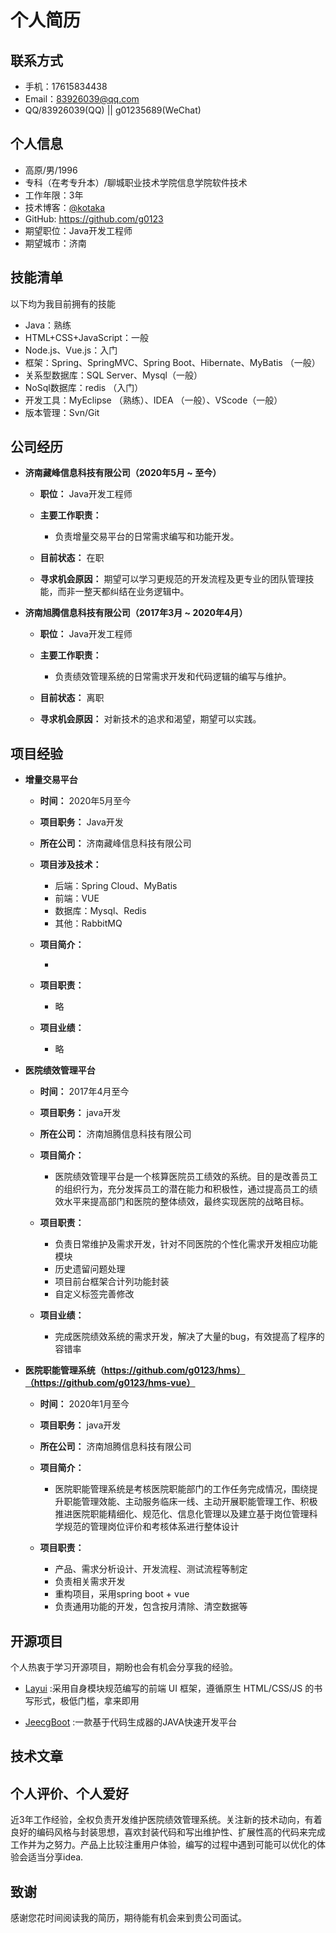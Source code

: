 # 个人简历


## 联系方式

- 手机：17615834438
- Email：83926039@qq.com
- QQ/83926039(QQ) || g01235689(WeChat)


## 个人信息

 - 高原/男/1996
 - 专科（在考专升本）/聊城职业技术学院信息学院软件技术
 - 工作年限：3年
 - 技术博客：[@kotaka](https://www.cnblogs.com/g012/)
 - GitHub: https://github.com/g0123
 - 期望职位：Java开发工程师
 - 期望城市：济南


## 技能清单

以下均为我目前拥有的技能

- Java：熟练
- HTML+CSS+JavaScript：一般
- Node.js、Vue.js：入门
- 框架：Spring、SpringMVC、Spring Boot、Hibernate、MyBatis （一般）
- 关系型数据库：SQL Server、Mysql（一般）
- NoSql数据库：redis （入门）
- 开发工具：MyEclipse （熟练）、IDEA （一般）、VScode（一般）
- 版本管理：Svn/Git


## 公司经历

* **济南藏峰信息科技有限公司（2020年5月 ~ 至今）**

  * **职位：** Java开发工程师

  * **主要工作职责：**
  
    * 负责增量交易平台的日常需求编写和功能开发。

  * **目前状态：** 在职
  
  * **寻求机会原因：** 期望可以学习更规范的开发流程及更专业的团队管理技能，而非一整天都纠结在业务逻辑中。


* **济南旭腾信息科技有限公司（2017年3月 ~ 2020年4月）**

  * **职位：** Java开发工程师

  * **主要工作职责：**
  
    * 负责绩效管理系统的日常需求开发和代码逻辑的编写与维护。

  * **目前状态：** 离职
  
  * **寻求机会原因：** 对新技术的追求和渴望，期望可以实践。

## 项目经验

* **增量交易平台**

  * **时间：** 2020年5月至今

  * **项目职务：** Java开发

  * **所在公司：** 济南藏峰信息科技有限公司
  
  * **项目涉及技术：**
  
    * 后端：Spring Cloud、MyBatis
    * 前端：VUE
    * 数据库：Mysql、Redis
    * 其他：RabbitMQ

  * **项目简介：**

    * 
  
  * **项目职责：**

      * 略

	
  * **项目业绩：**

    * 略

* **医院绩效管理平台**

  * **时间：** 2017年4月至今

  * **项目职务：** java开发

  * **所在公司：** 济南旭腾信息科技有限公司

  * **项目简介：**

    * 医院绩效管理平台是一个核算医院员工绩效的系统。目的是改善员工的组织行为，充分发挥员工的潜在能力和积极性，通过提高员工的绩效水平来提高部门和医院的整体绩效，最终实现医院的战略目标。
  
  * **项目职责：**

      * 负责日常维护及需求开发，针对不同医院的个性化需求开发相应功能模块
      * 历史遗留问题处理
      * 项目前台框架合计列功能封装
      * 自定义标签完善修改

	
  * **项目业绩：**

    * 完成医院绩效系统的需求开发，解决了大量的bug，有效提高了程序的容错率
 

* **医院职能管理系统（https://github.com/g0123/hms）（https://github.com/g0123/hms-vue）**

  * **时间：** 2020年1月至今

  * **项目职务：** java开发

  * **所在公司：** 济南旭腾信息科技有限公司

  * **项目简介：**

    * 医院职能管理系统是考核医院职能部门的工作任务完成情况，围绕提升职能管理效能、主动服务临床一线、主动开展职能管理工作、积极推进医院职能精细化、规范化、信息化管理以及建立基于岗位管理科学规范的管理岗位评价和考核体系进行整体设计
  
  * **项目职责：**

      * 产品、需求分析设计、开发流程、测试流程等制定
      * 负责相关需求开发
      * 重构项目，采用spring boot + vue
      * 负责通用功能的开发，包含按月清除、清空数据等
	
## 开源项目
 
个人热衷于学习开源项目，期盼也会有机会分享我的经验。

 - [Layui](https://github.com/sentsin/layui) :采用自身模块规范编写的前端 UI 框架，遵循原生 HTML/CSS/JS 的书写形式，极低门槛，拿来即用
 
 - [JeecgBoot](https://github.com/zhangdaiscott/jeecg-boot) :一款基于代码生成器的JAVA快速开发平台
 

## 技术文章



## 个人评价、个人爱好

近3年工作经验，全权负责开发维护医院绩效管理系统。关注新的技术动向，有着良好的编码风格与封装思想，喜欢封装代码和写出维护性、扩展性高的代码来完成工作并为之努力。产品上比较注重用户体验，编写的过程中遇到可能可以优化的体验会适当分享idea.

## 致谢
感谢您花时间阅读我的简历，期待能有机会来到贵公司面试。


